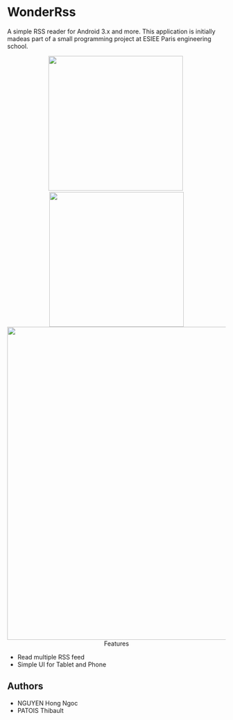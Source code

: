 # WonderRss

A simple RSS reader for Android 3.x and more. This application is initially madeas part of a small programming project at ESIEE Paris engineering school.

<p align="center">
<img src="https://raw.github.com/rubeus90/wonder-rss/master/viewNexus.png" width="310" />&nbsp;
<img src="https://raw.github.com/rubeus90/wonder-rss/master/articleNexus.png" width="310" />
<img src="https://raw.github.com/rubeus90/wonder-rss/master/screenshot_tablet_framed.png" width="720/>
</p>

# Features
* Read multiple RSS feed
* Simple UI for Tablet and Phone

## Authors 
* NGUYEN Hong Ngoc 
* PATOIS Thibault
